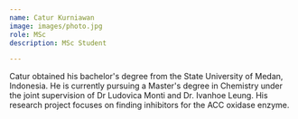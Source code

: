 ```yaml
---
name: Catur Kurniawan
image: images/photo.jpg
role: MSc
description: MSc Student

---
```


Catur obtained his bachelor's degree from the State University of Medan, Indonesia. He is currently pursuing a Master's degree in Chemistry under the joint supervision of Dr Ludovica Monti and Dr. Ivanhoe Leung. His research project focuses on finding inhibitors for the ACC oxidase enzyme. 


